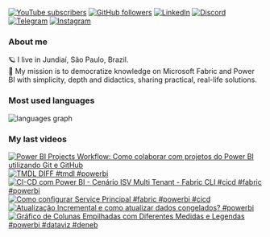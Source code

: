 [![YouTube subscribers](https://img.shields.io/youtube/channel/subscribers/UCst_4Wi9DkGAc28uEPlHHHw?style=flat&logo=youtube&logoColor=ff0000&colorA=2E3440&colorB=FFFFFF)](https://www.youtube.com/@alisonpezzott?sub_confirmation=1)
[![GitHub followers](https://img.shields.io/github/followers/alisonpezzott?style=flat&logo=github&logoColor=ffffff&colorA=2E3440&colorB=FFFFFF)](https://github.com/alisonpezzott)
[![LinkedIn](https://custom-icon-badges.demolab.com/badge/LinkedIn-0A66C2?logo=linkedin-white&logoColor=fff)](https://linkedin.com/in/alisonpezzott)
[![Discord](https://img.shields.io/badge/Discord-%235865F2.svg?&logo=discord&logoColor=white)](https://discord.gg/sJTDvWz9sM)
[![Telegram](https://img.shields.io/badge/Telegram-2CA5E0?logo=telegram&logoColor=white)](https://t.me/alisonpezzott)
[![Instagram](https://img.shields.io/badge/Instagram-%23E4405F.svg?logo=Instagram&logoColor=white)](https://instagram.com/alisonpezzott)  

### About me  

🪐 I live in Jundiaí, São Paulo, Brazil.  
🚀 My mission is to democratize knowledge on Microsoft Fabric and Power BI with simplicity, depth and didactics, sharing practical, real-life solutions.  

### Most used languages  

<div align="left">
  <img 
    src="https://github-readme-stats.vercel.app/api/top-langs?username=alisonpezzott&locale=en&hide_title=true&layout=compact&theme=nord&langs_count=10&hide_border=true&order=2&hide=roff,Batchfile&card_width=800" 
    alt="languages graph"
  />
</div>  

### My last videos  

<!-- BEGIN YOUTUBE-CARDS -->
[![Power BI Projects Workflow: Como colaborar com projetos do Power BI utilizando Git e GitHub](https://ytcards.demolab.com/?id=sgVqrOUgXro&title=Power+BI+Projects+Workflow%3A+Como+colaborar+com+projetos+do+Power+BI+utilizando+Git+e+GitHub&lang=en&timestamp=1746175903&background_color=%230d1117&title_color=%23ffffff&stats_color=%23dedede&max_title_lines=2&width=250&border_radius=5 "Power BI Projects Workflow: Como colaborar com projetos do Power BI utilizando Git e GitHub")](https://www.youtube.com/watch?v=sgVqrOUgXro)
[![TMDL DIFF #tmdl #powerbi](https://ytcards.demolab.com/?id=JhM-m8pj1es&title=TMDL+DIFF+%23tmdl+%23powerbi&lang=en&timestamp=1745402435&background_color=%230d1117&title_color=%23ffffff&stats_color=%23dedede&max_title_lines=2&width=250&border_radius=5 "TMDL DIFF #tmdl #powerbi")](https://www.youtube.com/watch?v=JhM-m8pj1es)
[![CI-CD com Power BI -  Cenário  ISV Multi Tenant -  Fabric CLI #cicd #fabric #powerbi](https://ytcards.demolab.com/?id=_N013PdT95w&title=CI-CD+com+Power+BI+-++Cen%C3%A1rio++ISV+Multi+Tenant+-++Fabric+CLI+%23cicd+%23fabric+%23powerbi&lang=en&timestamp=1744668005&background_color=%230d1117&title_color=%23ffffff&stats_color=%23dedede&max_title_lines=2&width=250&border_radius=5 "CI-CD com Power BI -  Cenário  ISV Multi Tenant -  Fabric CLI #cicd #fabric #powerbi")](https://www.youtube.com/watch?v=_N013PdT95w)
[![Como configurar Service Principal #fabric #powerbi #cicd](https://ytcards.demolab.com/?id=IFp1Aingnmw&title=Como+configurar+Service+Principal+%23fabric+%23powerbi+%23cicd&lang=en&timestamp=1744581822&background_color=%230d1117&title_color=%23ffffff&stats_color=%23dedede&max_title_lines=2&width=250&border_radius=5 "Como configurar Service Principal #fabric #powerbi #cicd")](https://www.youtube.com/watch?v=IFp1Aingnmw)
[![Atualização Incremental e como atualizar dados congelados? #powerbi](https://ytcards.demolab.com/?id=73WLAd7-VVo&title=Atualiza%C3%A7%C3%A3o+Incremental+e+como+atualizar+dados+congelados%3F+%23powerbi&lang=en&timestamp=1743458412&background_color=%230d1117&title_color=%23ffffff&stats_color=%23dedede&max_title_lines=2&width=250&border_radius=5 "Atualização Incremental e como atualizar dados congelados? #powerbi")](https://www.youtube.com/watch?v=73WLAd7-VVo)
[![Gráfico de Colunas Empilhadas com Diferentes Medidas e Legendas #powerbi #dataviz #deneb](https://ytcards.demolab.com/?id=D6iogHpq-G4&title=Gr%C3%A1fico+de+Colunas+Empilhadas+com+Diferentes+Medidas+e+Legendas+%23powerbi+%23dataviz+%23deneb&lang=en&timestamp=1743160688&background_color=%230d1117&title_color=%23ffffff&stats_color=%23dedede&max_title_lines=2&width=250&border_radius=5 "Gráfico de Colunas Empilhadas com Diferentes Medidas e Legendas #powerbi #dataviz #deneb")](https://www.youtube.com/watch?v=D6iogHpq-G4)
<!-- END YOUTUBE-CARDS -->
